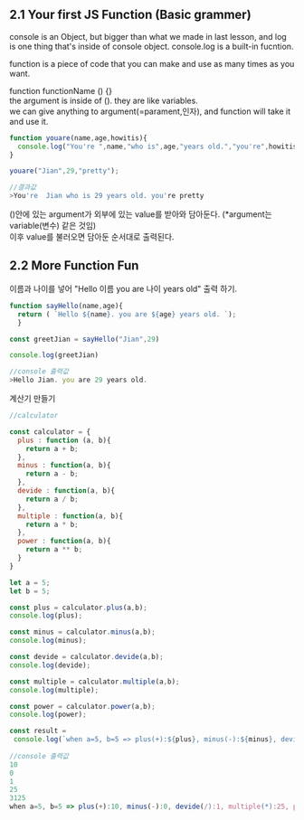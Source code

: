 ## 2.1 Your first JS Function (Basic grammer)
console is an Object, but bigger than what we made in last lesson, and log is one thing that's inside of console object. 
console.log is a built-in fucntion. 

function is a piece of code that you can make and use as many times as you want.

function functionName () {} <br>
the argument is inside of (). they are like variables. <Br>
we can give anything to argument(=parament,인자), and function will take it and use it.

```js
function youare(name,age,howitis){
  console.log("You're ",name,"who is",age,"years old.","you're",howitis);
}

youare("Jian",29,"pretty");

//결과값
>You're  Jian who is 29 years old. you're pretty
```
()안에 있는 argument가 외부에 있는 value를 받아와 담아둔다. (*argument는 variable(변수) 같은 것임) <br>
이후 value를 불러오면 담아둔 순서대로 출력된다.


## 2.2 More Function Fun
이름과 나이를 넣어 "Hello 이름 you are 나이 years old" 출력 하기.

```js
function sayHello(name,age){
  return ( `Hello ${name}. you are ${age} years old. `);
  }

const greetJian = sayHello("Jian",29)

console.log(greetJian)

//console 출력값
>Hello Jian. you are 29 years old. 
```

계산기 만들기
```js
//calculator 

const calculator = {
  plus : function (a, b){
    return a + b;
  },
  minus : function(a, b){
    return a - b;
  },
  devide : function(a, b){
    return a / b;
  },
  multiple : function(a, b){
    return a * b;
  },
  power : function(a, b){
    return a ** b;
  }
}

let a = 5;
let b = 5;

const plus = calculator.plus(a,b);
console.log(plus);

const minus = calculator.minus(a,b);
console.log(minus);

const devide = calculator.devide(a,b);
console.log(devide);

const multiple = calculator.multiple(a,b);
console.log(multiple);

const power = calculator.power(a,b);
console.log(power);

const result = 
 console.log(`when a=5, b=5 => plus(+):${plus}, minus(-):${minus}, devide(/):${devide}, multiple(*):${multiple}, power(**):${power} `)
 
//console 출력값
10
0
1
25
3125
when a=5, b=5 => plus(+):10, minus(-):0, devide(/):1, multiple(*):25, power(**):3125 
   
 ```

